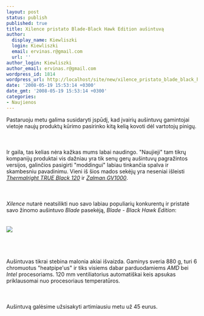 ```yaml
---
layout: post
status: publish
published: true
title: Xilence pristato Blade-Black Hawk Edition aušintuvą
author:
  display_name: Kiewliszki
  login: Kiewliszki
  email: ervinas.r@gmail.com
  url: ''
author_login: Kiewliszki
author_email: ervinas.r@gmail.com
wordpress_id: 1814
wordpress_url: http://localhost/site/new/xilence_pristato_blade_black_hawk_edition_ausintuva/
date: '2008-05-19 15:53:14 +0300'
date_gmt: '2008-05-19 15:53:14 +0300'
categories:
- Naujienos
---
```

<p>Pastaruoju metu galima susidaryti įspūdį, kad įvairių aušintuvų gamintojai vietoje naujų produktų kūrimo pasirinko kitą kelią kovoti dėl vartotojų pinigų.<br />
<br><br />
<br>Ir gaila, tas kelias nėra kažkas mums labai naudingo. &quot;Naujieji&quot; tam tikrų kompanijų produktai vis dažniau yra tik senų gerų aušintuvų pagražintos versijos, galinčios pasigirti &quot;moddingui&quot; labiau tinkančia spalva ir skambesniu pavadinimu. Vieni iš šios mados sekėjų yra neseniai išleisti <a class="ns" href="http://www.technews.lt/index.php?id=Kas&amp;Id=1503"><i>Thermalright TRUE Black 120</i></a> ir <a class="ns" href="http://www.technews.lt/index.php?id=Kas&amp;Id=892"><i>Zalman GV1000</i></a>.<br />
<br><br />
<br><i>Xilence</i> nutarė neatsilikti nuo savo labiau populiarių konkurentų ir pristatė savo žinomo aušintuvo <i>Blade</i> pasekėją, <i>Blade - Black Hawk Edition</i>:<br />
<br><br><img src="http://www.technews.lt/upl/Failai/82536.jpg"><br><br />
<br><br />
<br>Aušintuvas tikrai stebina malonia akiai išvaizda. Gaminys sveria 880 g, turi 6 chromuotus &quot;heatpipe'us&quot; ir tiks visiems dabar parduodamiems <i>AMD</i> bei <i>Intel</i> procesoriams. 120 mm ventiliatorius automatiškai keis apsukas priklausomai nuo procesoriaus temperatūros.<br />
<br><br />
<br>Aušintuvą galėsime užsisakyti artimiausiu metu už 45 eurus.  </p>
